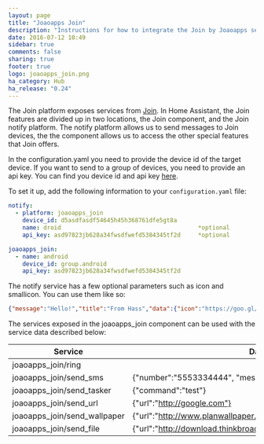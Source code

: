 ```yaml
---
layout: page
title: "Joaoapps Join"
description: "Instructions for how to integrate the Join by Joaoapps service within Home Assistant."
date: 2016-07-12 10:49
sidebar: true
comments: false
sharing: true
footer: true
logo: joaoapps_join.png
ha_category: Hub
ha_release: "0.24"
---
```



The Join platform exposes services from [Join](http://joaoapps.com/join).  In Home Assistant, the Join features are divided up in two locations, the Join component, and the Join notify platform.  The notify platform allows us to send messages to Join devices, the the component allows us to access the other special features that Join offers.

In the configuration.yaml you need to provide the device id of the target device. If you want to send to a group of devices, you need to provide an api key.  You can find you device id and api key [here](https://joinjoaomgcd.appspot.com/). 

To set it up, add the following information to your `configuration.yaml` file:

```yaml
notify:
  - platform: joaoapps_join
    device_id: d5asdfasdf54645h45h368761dfe5gt8a
    name: droid                                       *optional
    api_key: asd97823jb628a34fwsdfwefd5384345tf2d     *optional

joaoapps_join:
  - name: android
    device_id: group.android
    api_key: asd97823jb628a34fwsdfwefd5384345tf2d
```

The notify service has a few optional parameters such as icon and smallicon.  You can use them like so:

```json
{"message":"Hello!","title":"From Hass","data":{"icon":"https://goo.gl/KVqcYi","smallicon":"http://goo.gl/AU4Wf1"}}
```

The services exposed in the joaoapps_join component can be used with the service data described below:

| Service                      	| Data                                                             	|
|------------------------------	|------------------------------------------------------------------	|
| joaoapps_join/ring           	|                                                                  	|
| joaoapps_join/send_sms       	| {"number":"5553334444", "message":"Hello!"}                      	|
| joaoapps_join/send_tasker    	| {"command":"test"}                                               	|
| joaoapps_join/send_url       	| {"url":"http://google.com"}                                      	|
| joaoapps_join/send_wallpaper 	| {"url":"http://www.planwallpaper.com/static/images/ZhGEqAP.jpg"} 	|
| joaoapps_join/send_file      	| {"url":"http://download.thinkbroadband.com/5MB.zip"}             	|

